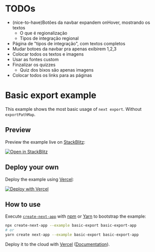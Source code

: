 # TODOs
- (nice-to-have)Botões da navbar expandem onHover, mostrando os textos
  - O que é regionalização
  - Tipos de integração regional
- Página de "tipos de integração", com textos completos
- Mudar botoes da navbar pra apenas exibirem 1,2,3
- Colocar todos os textos e imagens
- Usar as fontes custom
- Finzalizar os quizzes
  - Quiz dos bixos são apenas imagens
- Colocar todos os links para as páginas

# Basic export example

This example shows the most basic usage of `next export`. Without `exportPathMap`.

## Preview

Preview the example live on [StackBlitz](http://stackblitz.com/):

[![Open in StackBlitz](https://developer.stackblitz.com/img/open_in_stackblitz.svg)](https://stackblitz.com/github/vercel/next.js/tree/canary/examples/basic-export)

## Deploy your own

Deploy the example using [Vercel](https://vercel.com?utm_source=github&utm_medium=readme&utm_campaign=next-example):

[![Deploy with Vercel](https://vercel.com/button)](https://vercel.com/new/git/external?repository-url=https://github.com/vercel/next.js/tree/canary/examples/basic-export&project-name=basic-export&repository-name=basic-export)

## How to use

Execute [`create-next-app`](https://github.com/vercel/next.js/tree/canary/packages/create-next-app) with [npm](https://docs.npmjs.com/cli/init) or [Yarn](https://yarnpkg.com/lang/en/docs/cli/create/) to bootstrap the example:

```bash
npx create-next-app --example basic-export basic-export-app
# or
yarn create next-app --example basic-export basic-export-app
```

Deploy it to the cloud with [Vercel](https://vercel.com/new?utm_source=github&utm_medium=readme&utm_campaign=next-example) ([Documentation](https://nextjs.org/docs/deployment)).
